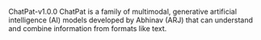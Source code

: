 ChatPat-v1.0.0
ChatPat is a family of multimodal, generative artificial intelligence (AI) models developed by Abhinav (ARJ) that can understand and combine information from formats like text.
